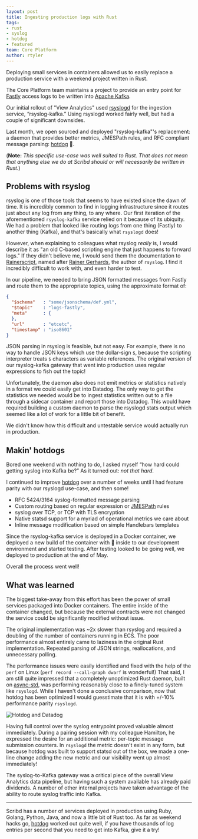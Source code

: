 ```yaml
---
layout: post
title: Ingesting production logs with Rust
tags:
- rust
- syslog
- hotdog
- featured
team: Core Platform
author: rtyler
---
```


Deploying small services in containers allowed us to easily replace a production service
with a weekend project written in Rust.

The Core Platform team maintains a project to provide an entry point for
[Fastly](https://fastly.com) access logs to be written into
[Apache Kafka](https://kafka.apache.org).

Our initial rollout of "View Analytics" used [rsyslogd](https://www.rsyslog.com) for the ingestion service,
“rsyslog-kafka.” Using rsyslogd worked fairly well, but had a couple of significant
downsides.

Last month, we open sourced and deployed "rsyslog-kafka"'s replacement: a daemon
that provides better metrics, JMESPath rules, and RFC compliant message parsing:
[hotdog](https://github.com/reiseburo/hotdog) 🌭.


(**Note:**  _This specific use-case was well suited to Rust. That does not mean
that anything else we do at Scribd should or will necessarily be written in
Rust._)


## Problems with rsyslog

rsyslog is one of those tools that seems to have existed since the dawn of
time. It is incredibly common to find in logging infrastructure since it routes
just about any log from any thing, to any where. Our first iteration of the
aforementioned `rsyslog-kafka` service relied on it because of its ubiquity. We
had a problem that looked like routing logs from one thing (Fastly) to another
thing (Kafka), and that's basically what `rsyslogd` does!

However, when explaining to colleagues what rsyslog
_really_ is, I would describe it as "an old C-based scripting engine that just
happens to forward logs." If they didn't believe me, I would send them the
documentation to
[Rainerscript](https://rsyslog.readthedocs.io/en/latest/rainerscript/), named
after [Rainer Gerhards](https://en.wikipedia.org/wiki/Rainer_Gerhards), the
author of `rsyslog`. I find it incredibly difficult to work with, and even harder to test.

In our pipeline, we needed to bring JSON formatted messages from Fastly and
route them to the appropriate topics, using the approximate format of:

```json
{
  "$schema"   : "some/jsonschema/def.yml",
  "$topic"    : "logs-fastly",
  "meta"      : {
  },
  "url"       : "etcetc",
  "timestamp" : "iso8601"
}
```

JSON parsing in rsyslog is feasible, but not easy. For example, there
is no way to handle JSON keys which use the dollar-sign `$`, because the
scripting interpreter treats `$` characters as variable references. The
original version of our rsyslog-kafka gateway that went into production
uses regular expressions to fish out the topic!

Unfortunately, the daemon also does not emit metrics or statistics natively in
a format we could easily get into Datadog. The only way to get the statistics
we needed would be to ingest statistics written out to a file through a sidecar
container and report those into Datadog. This would have required building a
custom daemon to parse the rsyslogd stats output which seemed like a lot of
work for a little bit of benefit.

We didn't know how this difficult and untestable service would actually run in production.


## Makin' hotdogs

Bored one weekend with nothing to do, I asked myself “how hard could getting syslog into Kafka be?” As it turned out: _not that hard_.

I continued to improve [hotdog](https://github.com/reiseburo/hotdog) over a number of
weeks until I had feature parity with our rsyslogd use-case, and then some!

*  RFC 5424/3164 syslog-formatted message parsing
*  Custom routing based on regular expression or [JMESPath](https://jmespath.org/) rules
*  syslog over TCP, or TCP with TLS encryption
*  Native statsd support for a myriad of operational metrics we care about
*  Inline message modification based on simple Handlebars templates

Since the rsyslog-kafka service is deployed in a Docker container, we deployed
a new build of the container with 🌭 inside to our development environment and
started testing. After testing looked to be going well, we deployed to
production at the end of May.

Overall the process went well!


## What was learned

The biggest take-away from this effort has been the power of small services
packaged into Docker containers. The entire inside of the container changed,
but because the external contracts were not changed the service could be
significantly modified without issue.

The original implementation was ~2x slower than rsyslog and required a doubling
of the number of containers running in ECS. The poor performance almost
entirely came to laziness in the original Rust implementation. Repeated parsing
of JSON strings, reallocations, and unnecessary polling.

The performance issues were easily identified and fixed with the help of the
`perf` on Linux (`perf record --call-graph dwarf` is wonderful!) That said, I
am still quite impressed that a completely unoptimized Rust daemon, built on
[async-std](https://async.rs), was performing reasonably close to a
finely-tuned system like `rsyslogd`. While I haven't done a conclusive
comparison, now that hotdog has been optimized I would guesstimate that it is
with +/-10% performance parity `rsyslogd`.

![Hotdog and Datadog](/post-images/2020-06-hotdog/hotdog-metrics.png)


Having full control over the syslog entrypoint proved valuable almost
immediately. During a pairing session with my colleague Hamilton, he expressed the
desire for an additional metric: per-topic message submission counters. In
`rsyslogd` the metric doesn't exist in any form, but because hotdog was built to
support statsd out of the box, we made a one-line change adding the new metric
and our visibility went up almost immediately!


The syslog-to-Kafka gateway was a critical piece of the overall View Analytics
data pipeline, but having such a system available has already paid dividends. A
number of other internal projects have taken advantage of the ability to route
syslog traffic into Kafka.

---


Scribd has a number of services deployed in production using Ruby, Golang,
Python, Java, and now a little bit of Rust too. As far as weekend hacks go,
[hotdog](https://github.com/reiseburo/hotdog) worked out quite well, if you
have thousands of log entries per second that you need to get into Kafka, give
it a try!

